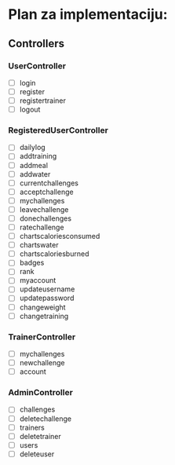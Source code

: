 # Plan za implementaciju:

## Controllers

### <b>UserController</b>
- [ ] login
- [ ] register
- [ ] registertrainer
- [ ] logout

### <b>RegisteredUserController</b>
- [ ] dailylog
- [ ] addtraining
- [ ] addmeal
- [ ] addwater
- [ ] currentchallenges
- [ ] acceptchallenge
- [ ] mychallenges
- [ ] leavechallenge
- [ ] donechallenges
- [ ] ratechallenge
- [ ] chartscaloriesconsumed
- [ ] chartswater
- [ ] chartscaloriesburned
- [ ] badges
- [ ] rank
- [ ] myaccount
- [ ] updateusername
- [ ] updatepassword
- [ ] changeweight
- [ ] changetraining

### <b>TrainerController</b>
- [ ] mychallenges
- [ ] newchallenge
- [ ] account

### <b>AdminController</b>
- [ ] challenges
- [ ] deletechallenge
- [ ] trainers
- [ ] deletetrainer
- [ ] users
- [ ] deleteuser
